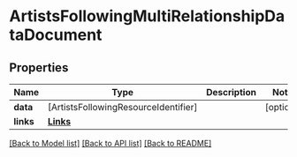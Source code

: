 # ArtistsFollowingMultiRelationshipDataDocument

## Properties
Name | Type | Description | Notes
------------ | ------------- | ------------- | -------------
**data** | [ArtistsFollowingResourceIdentifier] |  | [optional] 
**links** | [**Links**](Links.md) |  | 

[[Back to Model list]](../README.md#documentation-for-models) [[Back to API list]](../README.md#documentation-for-api-endpoints) [[Back to README]](../README.md)


